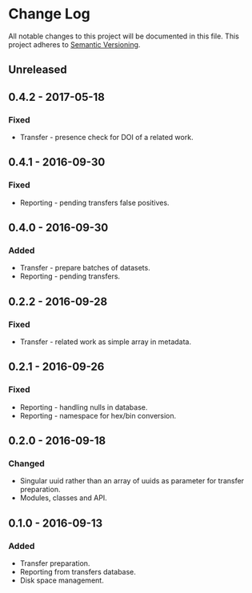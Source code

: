 # Change Log
All notable changes to this project will be documented in this file.
This project adheres to [Semantic Versioning](http://semver.org/).

## Unreleased

## 0.4.2 - 2017-05-18
### Fixed
- Transfer - presence check for DOI of a related work.

## 0.4.1 - 2016-09-30
### Fixed
- Reporting - pending transfers false positives.

## 0.4.0 - 2016-09-30
### Added
- Transfer - prepare batches of datasets.
- Reporting - pending transfers.

## 0.2.2 - 2016-09-28
### Fixed
- Transfer - related work as simple array in metadata.

## 0.2.1 - 2016-09-26
### Fixed
- Reporting - handling nulls in database.
- Reporting - namespace for hex/bin conversion.

## 0.2.0 - 2016-09-18
### Changed
- Singular uuid rather than an array of uuids as parameter for transfer preparation.
- Modules, classes and API.

## 0.1.0 - 2016-09-13
### Added
- Transfer preparation.
- Reporting from transfers database.
- Disk space management.